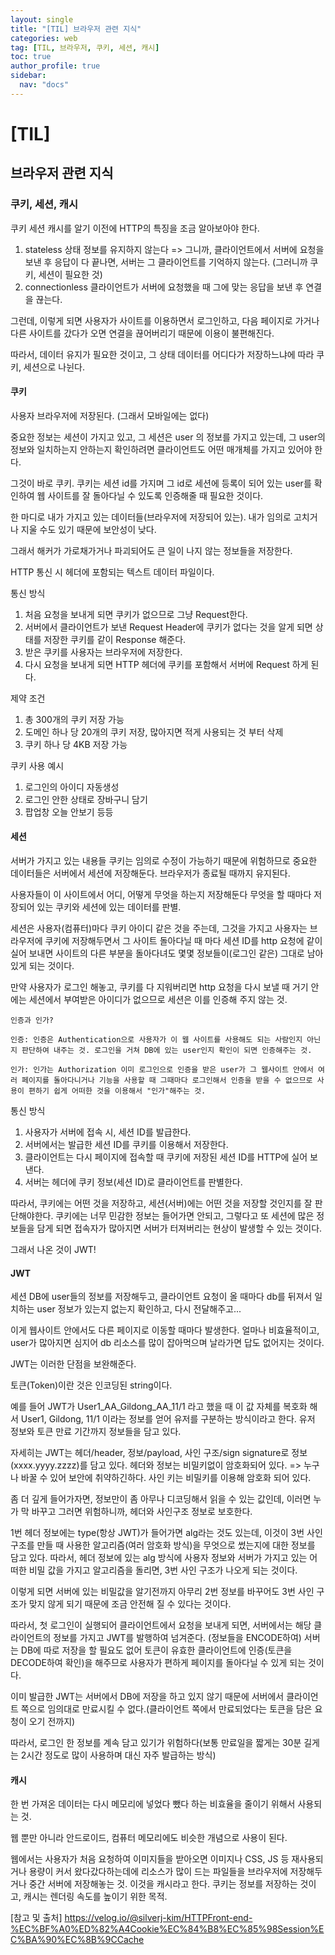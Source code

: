 ```yaml
---
layout: single
title: "[TIL] 브라우저 관련 지식"
categories: web
tag: [TIL, 브라우저, 쿠키, 세션, 캐시]
toc: true
author_profile: true
sidebar:
  nav: "docs"
---
```


# [TIL]

## 브라우저 관련 지식

### 쿠키, 세션, 캐시

쿠키 세션 캐시를 알기 이전에
HTTP의 특징을 조금 알아보아야 한다.

1. stateless
   상태 정보를 유지하지 않는다
   => 그니까, 클라이언트에서 서버에 요청을 보낸 후 응답이 다 끝나면, 서버는 그 클라이언트를 기억하지 않는다. (그러니까 쿠키, 세션이 필요한 것)
2. connectionless
   클라이언트가 서버에 요청했을 때 그에 맞는 응답을 보낸 후 연결을 끊는다.

그런데, 이렇게 되면 사용자가 사이트를 이용하면서 로그인하고, 다음 페이지로 가거나 다른 사이트를 갔다가 오면 연결을 끊어버리기 때문에 이용이 불편해진다.

따라서, 데이터 유지가 필요한 것이고, 그 상태 데이터를 어디다가 저장하느냐에 따라 쿠키, 세션으로 나뉜다.

#### 쿠키

사용자 브라우저에 저장된다. (그래서 모바일에는 없다)

중요한 정보는 세션이 가지고 있고, 그 세션은 user 의 정보를 가지고 있는데, 그 user의 정보와 일치하는지 안하는지 확인하려면 클라이언트도 어떤 매개체를 가지고 있어야 한다.

그것이 바로 쿠키. 쿠키는 세션 id를 가지며 그 id로 세션에 등록이 되어 있는 user를 확인하여 웹 사이트를 잘 돌아다닐 수 있도록 인증해줄 때 필요한 것이다.

한 마디로 내가 가지고 있는 데이터들(브라우저에 저장되어 있는).
내가 임의로 고치거나 지울 수도 있기 때문에 보안성이 낮다.

그래서 해커가 가로채가거나 파괴되어도 큰 일이 나지 않는 정보들을 저장한다.

HTTP 통신 시 헤더에 포함되는 텍스트 데이터 파일이다.

통신 방식

1.  처음 요청을 보내게 되면 쿠키가 없으므로 그냥 Request한다.
2.  서버에서 클라이언트가 보낸 Request Header에 쿠키가 없다는 것을 알게 되면 상태를 저장한 쿠키를 같이 Response 해준다.
3.  받은 쿠키를 사용자는 브라우저에 저장한다.
4.  다시 요청을 보내게 되면 HTTP 헤더에 쿠키를 포함해서 서버에 Request 하게 된다.

제약 조건

1.  총 300개의 쿠키 저장 가능
2.  도메인 하나 당 20개의 쿠키 저장, 많아지면 적게 사용되는 것 부터 삭제
3.  쿠키 하나 당 4KB 저장 가능

쿠키 사용 예시

1.  로그인의 아이디 자동생성
2.  로그인 안한 상태로 장바구니 담기
3.  팝업창 오늘 안보기
    등등

#### 세션

서버가 가지고 있는 내용들
쿠키는 임의로 수정이 가능하기 때문에 위험하므로 중요한 데이터들은 서버에서 세션에 저장해둔다.
브라우저가 종료될 때까지 유지된다.

사용자들이 이 사이트에서 어디, 어떻게 무엇을 하는지 저장해둔다
무엇을 할 때마다 저장되어 있는 쿠키와 세션에 있는 데이터를 판별.

세션은 사용자(컴퓨터)마다 쿠키 아이디 같은 것을 주는데, 그것을 가지고 사용자는 브라우저에 쿠키에 저장해두면서 그 사이트 돌아다닐 때 마다 세션 ID를 http 요청에 같이 실어 보내면
사이트의 다른 부분을 돌아다녀도 몇몇 정보들이(로그인 같은) 그대로 남아있게 되는 것이다.

만약 사용자가 로그인 해놓고, 쿠키를 다 지워버리면 http 요청을 다시 보낼 때 거기 안에는 세션에서 부여받은 아이디가 없으므로 세션은 이를 인증해 주지 않는 것.

    인증과 인가?

    인증: 인증은 Authentication으로 사용자가 이 웹 사이트를 사용해도 되는 사람인지 아닌지 판단하여 내주는 것. 로그인을 거쳐 DB에 있는 user인지 확인이 되면 인증해주는 것.

    인가: 인가는 Authorization 이미 로그인으로 인증을 받은 user가 그 웹사이트 안에서 여러 페이지를 돌아다니거나 기능을 사용할 때 그때마다 로그인해서 인증을 받을 수 없으므로 사용이 편하기 쉽게 어떠한 것을 이용해서 "인가"해주는 것.

통신 방식

1.  사용자가 서버에 접속 시, 세션 ID를 발급한다.
2.  서버에서는 발급한 세션 ID를 쿠키를 이용해서 저장한다.
3.  클라이언트는 다시 페이지에 접속할 때 쿠키에 저장된 세션 ID를 HTTP에 실어 보낸다.
4.  서버는 헤더에 쿠키 정보(세션 ID)로 클라이언트를 판별한다.

따라서, 쿠키에는 어떤 것을 저장하고, 세션(서버)에는 어떤 것을 저장할 것인지를 잘 판단해야한다. 쿠키에는 너무 민감한 정보는 들어가면 안되고, 그렇다고 또 세션에 많은 정보들을 담게 되면 접속자가 많아지면 서버가 터져버리는 현상이 발생할 수 있는 것이다.

그래서 나온 것이 JWT!

#### JWT

세션 DB에 user들의 정보를 저장해두고, 클라이언트 요청이 올 때마다 db를 뒤져서 일치하는 user 정보가 있는지 없는지 확인하고, 다시 전달해주고...

이게 웹사이트 안에서도 다른 페이지로 이동할 때마다 발생한다. 얼마나 비효율적이고, user가 많아지면 심지어 db 리소스를 많이 잡아먹으며 날라가면 답도 없어지는 것이다.

JWT는 이러한 단점을 보완해준다.

토큰(Token)이란 것은 인코딩된 string이다.

예를 들어 JWT가 User1_AA_Gildong_AA_11/1 라고 했을 때 이 값 자체를 복호화 해서 User1, Gildong, 11/1 이라는 정보를 얻어 유저를 구분하는 방식이라고 한다. 유저 정보와 토큰 만료 기간까지 정보들을 담고 있다.

자세히는 JWT는 헤더/header, 정보/payload, 사인 구조/sign signature로 정보(xxxx.yyyy.zzzz)를 담고 있다.
헤더와 정보는 비밀키없이 암호화되어 있다. => 누구나 바꿀 수 있어 보안에 취약하긴하다.
사인 키는 비밀키를 이용해 암호화 되어 있다.

좀 더 깊게 들어가자면, 정보만이 좀 아무나 디코딩해서 읽을 수 있는 값인데, 이러면 누가 막 바꾸고 그러면 위험하니까, 헤더와 사인구조 정보로 보호한다.

1번 헤더 정보에는 type(항상 JWT)가 들어가면 alg라는 것도 있는데, 이것이 3번 사인 구조를 만들 때 사용한 알고리즘(여러 암호화 방식)을 무엇으로 썼는지에 대한 정보를 담고 있다. 따라서, 헤더 정보에 있는 alg 방식에 사용자 정보와 서버가 가지고 있는 어떠한 비밀 값을 가지고 알고리즘을 돌리면, 3번 사인 구조가 나오게 되는 것이다.

이렇게 되면 서버에 있는 비밀값을 알기전까지 아무리 2번 정보를 바꾸어도 3번 사인 구조가 맞지 않게 되기 때문에 조금 안전해 질 수 있다는 것이다.

따라서, 첫 로그인이 실행되어 클라이언트에서 요청을 보내게 되면, 서버에서는 해당 클라이언트의 정보를 가지고 JWT를 발행하여 넘겨준다. (정보들을 ENCODE하여)
서버는 DB에 따로 저장을 할 필요도 없어 토큰이 유효한 클라이언트에 인증(토큰을 DECODE하여 확인)을 해주므로 사용자가 편하게 페이지를 돌아다닐 수 있게 되는 것이다.

이미 발급한 JWT는 서버에서 DB에 저장을 하고 있지 않기 때문에 서버에서 클라이언트 쪽으로 임의대로 만료시킬 수 없다.(클라이언트 쪽에서 만료되었다는 토큰을 담은 요청이 오기 전까지)

따라서, 로그인 한 정보를 계속 담고 있기가 위험하다(보통 만료일을 짧게는 30분 길게는 2시간 정도로 많이 사용하며 대신 자주 발급하는 방식)

#### 캐시

한 번 가져온 데이터는 다시 메모리에 넣었다 뺐다 하는 비효율을 줄이기 위해서 사용되는 것.

웹 뿐만 아니라 안드로이드, 컴퓨터 메모리에도 비슷한 개념으로 사용이 된다.

웹에서는 사용자가 처음 요청하여 이미지들을 받아오면 이미지나 CSS, JS 등 재사용되거나 용량이 커서 왔다갔다하는데에 리소스가 많이 드는 파일들을 브라우저에 저장해두거나 중간 서버에 저장해놓는 것. 이것을 캐시라고 한다.
쿠키는 정보를 저장하는 것이고, 캐시는 렌더링 속도를 높이기 위한 목적.

[참고 및 출처] https://velog.io/@silverj-kim/HTTPFront-end-%EC%BF%A0%ED%82%A4Cookie%EC%84%B8%EC%85%98Session%EC%BA%90%EC%8B%9CCache
